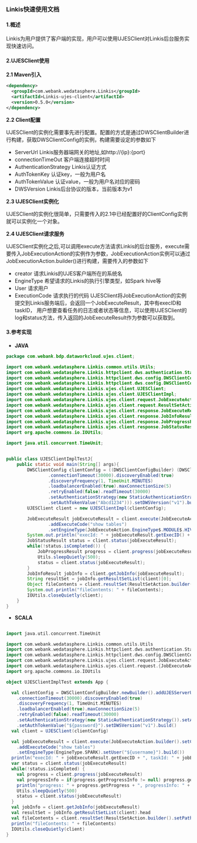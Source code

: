### Linkis快速使用文档
#### 1.概述
Linkis为用户提供了客户端的实现，用户可以使用UJESClient对Linkis后台服务实现快速访问。
#### 2.UJESClient使用

**2.1 Maven引入**
```xml
<dependency>
  <groupId>com.webank.wedatasphere.Linkis</groupId>
  <artifactId>Linkis-ujes-client</artifactId>
  <version>0.5.0</version>
</dependency>
```


**2.2 Client配置**

UJESClient的实例化需要事先进行配置。配置的方式是通过DWSClientBuilder进行构建，获取DWSClientConfig的实例，构建需要设定的参数如下
- ServerUrl Linkis服务器端网关的地址,如http://{ip}:{port}
- connectionTimeOut 客户端连接超时时间
- AuthenticationStrategy Linkis认证方式
- AuthTokenKey 认证key，一般为用户名
- AuthTokenValue 认证value，一般为用户名对应的密码
- DWSVersion Linkis后台协议的版本，当前版本为v1

**2.3 UJESClient实例化**

UJESClient的实例化很简单，只需要传入的2.1中已经配置好的ClientConfig实例就可以实例化一个对象。

**2.4 UJESClient请求服务**

UJESClient实例化之后,可以调用execute方法请求Linkis的后台服务，execute需要传入JobExecutionAction的实例作为参数，JobExecutionAction实例可以通过JobExecutionAction.builder()进行构建，需要传入的参数如下
- creator 请求Linkis的UJES客户端所在的系统名
- EngineType 希望请求的Linkis的执行引擎类型，如Spark hive等
- User 请求用户
- ExecutionCode 请求执行的代码
UJESClient将JobExecutionAction的实例提交到Linkis服务端后，会返回一个JobExecuteResult，其中有execID和taskID，
用户想要查看任务的日志或者状态等信息，可以使用UJESClient的log和status方法，传入返回的JobExecuteResult作为参数可以获取到。

#### 3.参考实现

- **JAVA**
```java
package com.webank.bdp.dataworkcloud.ujes.client;

import com.webank.wedatasphere.Linkis.common.utils.Utils;
import com.webank.wedatasphere.Linkis.httpclient.dws.authentication.StaticAuthenticationStrategy;
import com.webank.wedatasphere.Linkis.httpclient.dws.config.DWSClientConfig;
import com.webank.wedatasphere.Linkis.httpclient.dws.config.DWSClientConfigBuilder;
import com.webank.wedatasphere.Linkis.ujes.client.UJESClient;
import com.webank.wedatasphere.Linkis.ujes.client.UJESClientImpl;
import com.webank.wedatasphere.Linkis.ujes.client.request.JobExecuteAction;
import com.webank.wedatasphere.Linkis.ujes.client.request.ResultSetAction;
import com.webank.wedatasphere.Linkis.ujes.client.response.JobExecuteResult;
import com.webank.wedatasphere.Linkis.ujes.client.response.JobInfoResult;
import com.webank.wedatasphere.Linkis.ujes.client.response.JobProgressResult;
import com.webank.wedatasphere.Linkis.ujes.client.response.JobStatusResult;
import org.apache.commons.io.IOUtils;

import java.util.concurrent.TimeUnit;


public class UJESClientImplTestJ{
    public static void main(String[] args){
        DWSClientConfig clientConfig = ((DWSClientConfigBuilder) (DWSClientConfigBuilder.newBuilder().addUJESServerUrl("http://${ip}:${port}")
                .connectionTimeout(30000).discoveryEnabled(true)
                .discoveryFrequency(1, TimeUnit.MINUTES)
                .loadbalancerEnabled(true).maxConnectionSize(5)
                .retryEnabled(false).readTimeout(30000)
                .setAuthenticationStrategy(new StaticAuthenticationStrategy()).setAuthTokenKey("johnnwang")
                .setAuthTokenValue("Abcd1234"))).setDWSVersion("v1").build();
        UJESClient client = new UJESClientImpl(clientConfig);

        JobExecuteResult jobExecuteResult = client.execute(JobExecuteAction.builder().setCreator("UJESClient-Test")
                .addExecuteCode("show tables")
                .setEngineType(JobExecuteAction.EngineType$.MODULE$.HIVE()).setUser("johnnwang").build());
        System.out.println("execId: " + jobExecuteResult.getExecID() + ", taskId: " + jobExecuteResult.taskID());
        JobStatusResult status = client.status(jobExecuteResult);
        while(!status.isCompleted()) {
            JobProgressResult progress = client.progress(jobExecuteResult);
            Utils.sleepQuietly(500);
            status = client.status(jobExecuteResult);
        }
        JobInfoResult jobInfo = client.getJobInfo(jobExecuteResult);
        String resultSet = jobInfo.getResultSetList(client)[0];
        Object fileContents = client.resultSet(ResultSetAction.builder().setPath(resultSet).setUser(jobExecuteResult.getUser()).build()).getFileContent();
        System.out.println("fileContents: " + fileContents);
        IOUtils.closeQuietly(client);
    }
}
```

- **SCALA**
```scala

import java.util.concurrent.TimeUnit

import com.webank.wedatasphere.Linkis.common.utils.Utils
import com.webank.wedatasphere.Linkis.httpclient.dws.authentication.StaticAuthenticationStrategy
import com.webank.wedatasphere.Linkis.httpclient.dws.config.DWSClientConfigBuilder
import com.webank.wedatasphere.Linkis.ujes.client.request.JobExecuteAction.EngineType
import com.webank.wedatasphere.Linkis.ujes.client.request.{JobExecuteAction, ResultSetAction}
import org.apache.commons.io.IOUtils

object UJESClientImplTest extends App {

  val clientConfig = DWSClientConfigBuilder.newBuilder().addUJESServerUrl("http://${ip}:${port}")
    .connectionTimeout(30000).discoveryEnabled(true)
    .discoveryFrequency(1, TimeUnit.MINUTES)
    .loadbalancerEnabled(true).maxConnectionSize(5)
    .retryEnabled(false).readTimeout(30000)
    .setAuthenticationStrategy(new StaticAuthenticationStrategy()).setAuthTokenKey("${username}")
    .setAuthTokenValue("${password}").setDWSVersion("v1").build()
  val client = UJESClient(clientConfig)

  val jobExecuteResult = client.execute(JobExecuteAction.builder().setCreator("UJESClient-Test")
    .addExecuteCode("show tables")
    .setEngineType(EngineType.SPARK).setUser("${username}").build())
  println("execId: " + jobExecuteResult.getExecID + ", taskId: " + jobExecuteResult.taskID)
  var status = client.status(jobExecuteResult)
  while(!status.isCompleted) {
    val progress = client.progress(jobExecuteResult)
    val progressInfo = if(progress.getProgressInfo != null) progress.getProgressInfo.toList else List.empty
    println("progress: " + progress.getProgress + ", progressInfo: " + progressInfo)
    Utils.sleepQuietly(500)
    status = client.status(jobExecuteResult)
  }
  val jobInfo = client.getJobInfo(jobExecuteResult)
  val resultSet = jobInfo.getResultSetList(client).head
  val fileContents = client.resultSet(ResultSetAction.builder().setPath(resultSet).setUser(jobExecuteResult.getUser).build()).getFileContent
  println("fileContents: " + fileContents)
  IOUtils.closeQuietly(client)
}
```
